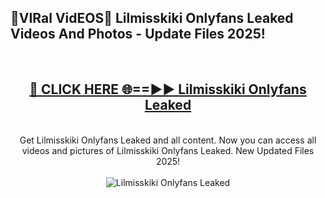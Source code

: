 <h2>🔴VIRal VidEOS🔴 Lilmisskiki Onlyfans Leaked Videos And Photos - Update Files 2025!</h2>
<br>
<div align="center">
<h2><a href="https://virallinks.top/odZfE0" rel="nofollow">🔴 CLICK HERE 🌐==►► Lilmisskiki Onlyfans Leaked</a></h2>
<br>
Get Lilmisskiki Onlyfans Leaked and all content. Now you can access all videos and pictures of Lilmisskiki Onlyfans Leaked. New Updated Files 2025!
<br>
<br>
<a href="https://virallinks.top/odZfE0" rel="nofollow" data-target="animated-image.originalLink"><img src="https://i.imgur.com/dJHk4Zq.gif)" alt="Lilmisskiki Onlyfans Leaked" style="max-width: 100%; display: inline-block;" data-target="animated-image.originalImage"></a>
</div>
<br>
